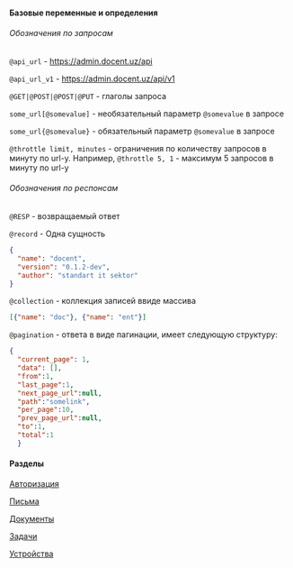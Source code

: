 <h4>Базовые переменные и определения</h4>

<h6>Обозначения по запросам</h6>

`@api_url` - https://admin.docent.uz/api

`@api_url_v1` - https://admin.docent.uz/api/v1

`@GET|@POST|@POST|@PUT` - глаголы запроса

`some_url[@somevalue]` - необязательный параметр `@somevalue` в запросе

`some_url{@somevalue}` - обязательный параметр `@somevalue` в запросе

`@throttle limit, minutes` - ограничения по количеству запросов в минуту по url-у. Например, `@throttle 5, 1` - максимум 5 запросов в минуту по url-у

<h6>Обозначения по респонсам</h6>

`@RESP` - возвращаемый ответ

`@record` - Одна сущность
```json
{
  "name": "docent",
  "version": "0.1.2-dev",
  "author": "standart it sektor"
}
```

`@collection` - коллекция записей ввиде массива
```json
[{"name": "doc"}, {"name": "ent"}]
```


`@pagination` - ответа в виде пагинации, имеет следующую структуру:
```json
{
  "current_page": 1,
  "data": [],
  "from":1,
  "last_page":1,
  "next_page_url":null,
  "path":"somelink",
  "per_page":10,
  "prev_page_url":null,
  "to":1,
  "total":1
  }
```

<h4>Разделы</h4>

[Авторизация](./auth/index.md)

[Письма](./messages/index.md)

[Документы](./documents/index.md)

[Задачи](./tasks/index.md)

[Устройства](./devices/index.md)


